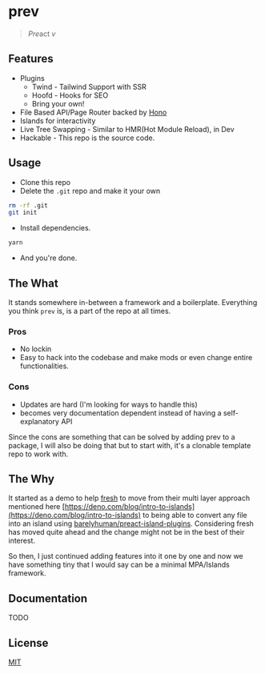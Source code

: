 # prev

> *Pre*act *v*

## Features

- Plugins
  - Twind - Tailwind Support with SSR
  - Hoofd - Hooks for SEO
  - Bring your own!
- File Based API/Page Router backed by [Hono](https://hono.dev)
- Islands for interactivity
- Live Tree Swapping - Similar to HMR(Hot Module Reload), in Dev
- Hackable - This repo is the source code.

## Usage

- Clone this repo
- Delete the `.git` repo and make it your own

```sh
rm -rf .git
git init
```

- Install dependencies.

```sh
yarn
```

- And you're done.

## The What

It stands somewhere in-between a framework and a boilerplate. Everything you
think `prev` is, is a part of the repo at all times.

### Pros

- No lockin
- Easy to hack into the codebase and make mods or even change entire
  functionalities.

### Cons

- Updates are hard (I'm looking for ways to handle this)
- becomes very documentation dependent instead of having a self-explanatory API

Since the cons are something that can be solved by adding prev to a package, I
will also be doing that but to start with, it's a clonable template repo to work
with.

## The Why

It started as a demo to help [fresh](https://fresh.deno.dev) to move from their
multi layer approach mentioned here
[https://deno.com/blog/intro-to-islands](https://deno.com/blog/intro-to-islands)
to being able to convert any file into an island using
[barelyhuman/preact-island-plugins](github.com/barelyhuman/preact-island-plugins).
Considering fresh has moved quite ahead and the change might not be in the best
of their interest.

So then, I just continued adding features into it one by one and now we have
something tiny that I would say can be a minimal MPA/Islands framework.

## Documentation

TODO

## License

[MIT](/LICENSE)
